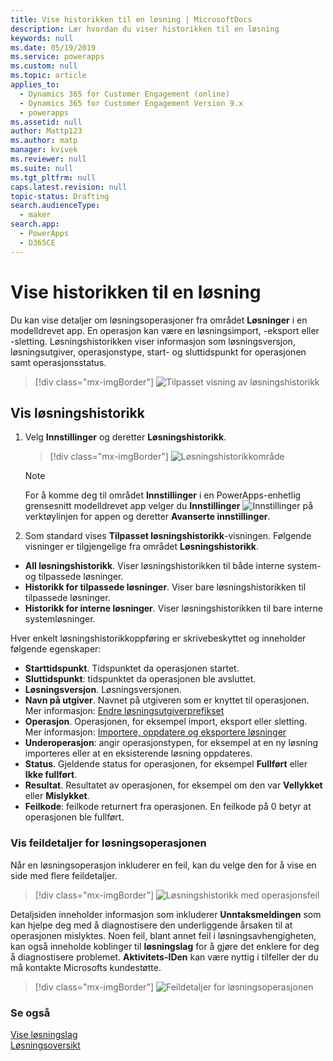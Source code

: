 ```yaml
---
title: Vise historikken til en løsning | MicrosoftDocs
description: Lær hvordan du viser historikken til en løsning
keywords: null
ms.date: 05/19/2019
ms.service: powerapps
ms.custom: null
ms.topic: article
applies_to:
  - Dynamics 365 for Customer Engagement (online)
  - Dynamics 365 for Customer Engagement Version 9.x
  - powerapps
ms.assetid: null
author: Mattp123
ms.author: matp
manager: kvivek
ms.reviewer: null
ms.suite: null
ms.tgt_pltfrm: null
caps.latest.revision: null
topic-status: Drafting
search.audienceType:
  - maker
search.app:
  - PowerApps
  - D365CE
---
```


# <a name="view-the-history-of-a-solution"></a>Vise historikken til en løsning
Du kan vise detaljer om løsningsoperasjoner fra området **Løsninger** i en modelldrevet app. En operasjon kan være en løsningsimport, -eksport eller -sletting. Løsningshistorikken viser informasjon som løsningsversjon, løsningsutgiver, operasjonstype, start- og sluttidspunkt for operasjonen samt operasjonsstatus.

> [!div class="mx-imgBorder"] 
> ![](media/solutions-history-custom-view.png "Tilpasset visning av løsningshistorikk")

## <a name="view-solution-history"></a>Vis løsningshistorikk
1. Velg **Innstillinger** og deretter **Løsningshistorikk**.

     > [!div class="mx-imgBorder"] 
     > ![](media/solution-history-sitemap.png "Løsningshistorikkområde")

     > [!NOTE]
     > For å komme deg til området **Innstillinger** i en PowerApps-enhetlig grensesnitt modelldrevet app velger du **Innstillinger** ![Innstillinger](../model-driven-apps/media/powerapps-gear.png) på verktøylinjen for appen og deretter **Avanserte innstillinger**. 

2. Som standard vises **Tilpasset løsningshistorikk**-visningen. Følgende visninger er tilgjengelige fra området **Løsningshistorikk**. 
- **All løsningshistorikk**. Viser løsningshistorikken til både interne system- og tilpassede løsninger. 
- **Historikk for tilpassede løsninger**. Viser bare løsningshistorikken til tilpassede løsninger. 
- **Historikk for interne løsninger**. Viser løsningshistorikken til bare interne systemløsninger. 

Hver enkelt løsningshistorikkoppføring er skrivebeskyttet og inneholder følgende egenskaper: 
- **Starttidspunkt**. Tidspunktet da operasjonen startet. 
- **Sluttidspunkt**: tidspunktet da operasjonen ble avsluttet. 
- **Løsningsversjon**. Løsningsversjonen. 
- **Navn på utgiver**. Navnet på utgiveren som er knyttet til operasjonen. Mer informasjon: [Endre løsningsutgiverprefikset](change-solution-publisher-prefix.md)  
- **Operasjon**. Operasjonen, for eksempel import, eksport eller sletting. Mer informasjon: [Importere, oppdatere og eksportere løsninger](import-update-export-solutions.md)
- **Underoperasjon**: angir operasjonstypen, for eksempel at en ny løsning importeres eller at en eksisterende løsning oppdateres. 
- **Status**. Gjeldende status for operasjonen, for eksempel **Fullført** eller **Ikke fullført**. 
- **Resultat**. Resultatet av operasjonen, for eksempel om den var **Vellykket** eller **Mislykket**. 
- **Feilkode**: feilkode returnert fra operasjonen. En feilkode på 0 betyr at operasjonen ble fullført. 

### <a name="view-solution-operation-error-details"></a>Vis feildetaljer for løsningsoperasjonen 
Når en løsningsoperasjon inkluderer en feil, kan du velge den for å vise en side med flere feildetaljer. 

> [!div class="mx-imgBorder"] 
> ![](media/solution-history-with-failure.png "Løsningshistorikk med operasjonsfeil")

Detaljsiden inneholder informasjon som inkluderer **Unntaksmeldingen** som kan hjelpe deg med å diagnostisere den underliggende årsaken til at operasjonen mislyktes. Noen feil, blant annet feil i løsningsavhengigheten, kan også inneholde koblinger til **løsningslag** for å gjøre det enklere for deg å diagnostisere problemet. **Aktivitets-IDen** kan være nyttig i tilfeller der du må kontakte Microsofts kundestøtte. 

> [!div class="mx-imgBorder"] 
> ![](media/solution-history-error-details.png "Feildetaljer for løsningsoperasjonen")

### <a name="see-also"></a>Se også
[Vise løsningslag](solution-layers.md)  <br />
[Løsningsoversikt](solutions-overview.md) 


